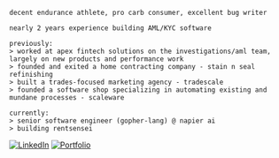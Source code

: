 ```
decent endurance athlete, pro carb consumer, excellent bug writer

nearly 2 years experience building AML/KYC software

previously:
> worked at apex fintech solutions on the investigations/aml team, largely on new products and performance work
> founded and exited a home contracting company - stain n seal refinishing
> built a trades-focused marketing agency - tradescale
> founded a software shop specializing in automating existing and mundane processes - scaleware

currently:
> senior software engineer (gopher-lang) @ napier ai
> building rentsensei
```
[![LinkedIn](https://img.shields.io/badge/LinkedIn-0077B5?style=for-the-badge&logo=linkedin&logoColor=white)](https://linkedin.com/in/justinbather)
[![Portfolio](https://img.shields.io/badge/%24%3E_justinbather.sh-o?style=for-the-badge&color=black)
](https://justinbather.sh)
